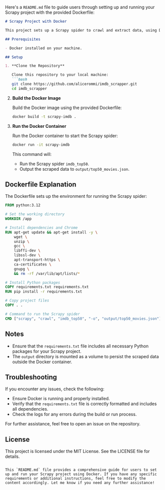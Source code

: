 Here's a `README.md` file to guide users through setting up and running your Scrapy project with the provided Dockerfile:

```markdown
# Scrapy Project with Docker

This project sets up a Scrapy spider to crawl and extract data, using Docker for containerization. The spider `imdb_top50` scrapes the top 50 movies from IMDb and outputs the data to a JSON file.

## Prerequisites

- Docker installed on your machine.

## Setup

1. **Clone the Repository**

   Clone this repository to your local machine:
   ```bash
   git clone https://github.com/alicerommi/imdb_scrapper.git
   cd imdb_scrapper
   ```

2. **Build the Docker Image**

   Build the Docker image using the provided Dockerfile:
   ```bash
   docker build -t scrapy-imdb .
   ```

3. **Run the Docker Container**

   Run the Docker container to start the Scrapy spider:
   ```bash
   docker run -it scrapy-imdb
   ```

   This command will:
   - Run the Scrapy spider `imdb_top50`.
   - Output the scraped data to `output/top50_movies.json`.

## Dockerfile Explanation

The Dockerfile sets up the environment for running the Scrapy spider:

```Dockerfile
FROM python:3.12

# Set the working directory
WORKDIR /app

# Install dependencies and Chrome
RUN apt-get update && apt-get install -y \
    wget \
    unzip \
    gcc \
    libffi-dev \
    libssl-dev \
    apt-transport-https \
    ca-certificates \
    gnupg \
    && rm -rf /var/lib/apt/lists/*

# Install Python packages
COPY requirements.txt requirements.txt
RUN pip install -r requirements.txt

# Copy project files
COPY . .

# Command to run the Scrapy spider
CMD ["scrapy", "crawl", "imdb_top50", "-o", "output/top50_movies.json"]
```

## Notes

- Ensure that the `requirements.txt` file includes all necessary Python packages for your Scrapy project.
- The `output` directory is mounted as a volume to persist the scraped data outside the Docker container.

## Troubleshooting

If you encounter any issues, check the following:
- Ensure Docker is running and properly installed.
- Verify that the `requirements.txt` file is correctly formatted and includes all dependencies.
- Check the logs for any errors during the build or run process.

For further assistance, feel free to open an issue on the repository.

## License

This project is licensed under the MIT License. See the LICENSE file for details.
```

This `README.md` file provides a comprehensive guide for users to set up and run your Scrapy project using Docker. If you have any specific requirements or additional instructions, feel free to modify the content accordingly. Let me know if you need any further assistance!
